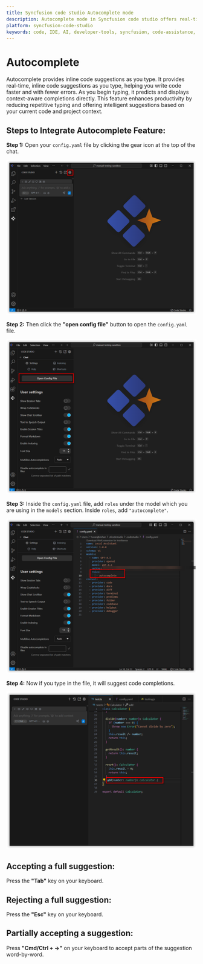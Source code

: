 ```yaml
---
title: Syncfusion code studio Autocomplete mode
description: Autocomplete mode in Syncfusion code studio offers real-time, inline code suggestions as you type.
platform: syncfusion-code-studio
keywords: code, IDE, AI, developer-tools, syncfusion, code-assistance, productivity, UI-generation, bug-fixing, documentation
---
```


# Autocomplete

Autocomplete provides inline code suggestions as you type. It provides real-time, inline code suggestions as you type, helping you write code faster and with fewer errors. As you begin typing, it predicts and displays context-aware completions directly. This feature enhances productivity by reducing repetitive typing and offering intelligent suggestions based on your current code and project context.

## Steps to Integrate Autocomplete Feature:

**Step 1:** Open your `config.yaml` file by clicking the gear icon at the top of the chat.

<img src="./feature-images/autocomplete1.png" alt="clicking gear icon"  />

**Step 2:** Then click the **"open config file"** button to open the `config.yaml` file.

<img src="./feature-images/autocomplete2.png" alt="clicking open config file button"  />

**Step 3:** Inside the `config.yaml` file, add `roles` under the model which you are using in the `models` section. Inside `roles`, add `"autocomplete"`.

<img src="./feature-images/autocomplete3.png" alt="add roles"  />

**Step 4:** Now if you type in the file, it will suggest code completions.

<img src="./feature-images/autocomplete4.png" alt="autocomplete"  />



## Accepting a full suggestion:
Press the **"Tab"** key on your keyboard.

## Rejecting a full suggestion:
Press the **"Esc"** key on your keyboard.

## Partially accepting a suggestion:
Press **"Cmd/Ctrl + →"** on your keyboard to accept parts of the suggestion word-by-word.

